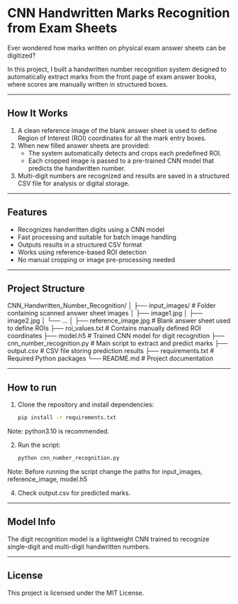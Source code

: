# CNN Handwritten Marks Recognition from Exam Sheets

Ever wondered how marks written on physical exam answer sheets can be digitized?

In this project, I built a handwritten number recognition system designed to automatically extract marks from the front page of exam answer books, where scores are manually written in structured boxes.

---

## How It Works

1. A clean reference image of the blank answer sheet is used to define Region of Interest (ROI) coordinates for all the mark entry boxes.
2. When new filled answer sheets are provided:
   - The system automatically detects and crops each predefined ROI.
   - Each cropped image is passed to a pre-trained CNN model that predicts the handwritten number.
3. Multi-digit numbers are recognized and results are saved in a structured CSV file for analysis or digital storage.

---

## Features

-  Recognizes handwritten digits using a CNN model
-  Fast processing and suitable for batch image handling
-  Outputs results in a structured CSV format
-  Works using reference-based ROI detection
-  No manual cropping or image pre-processing needed

---

## Project Structure

CNN_Handwritten_Number_Recognition/
│
├── input_images/ # Folder containing scanned answer sheet images
│ ├── image1.jpg
│ ├── image2.jpg
│ └── ...
│
├── reference_image.jpg # Blank answer sheet used to define ROIs
├── roi_values.txt # Contains manually defined ROI coordinates
├── model.h5 # Trained CNN model for digit recognition
├── cnn_number_recognition.py # Main script to extract and predict marks
├── output.csv # CSV file storing prediction results
├── requirements.txt # Required Python packages
└── README.md # Project documentation

---

## How to run

1. Clone the repository and install dependencies:
   ```bash
   pip install -r requirements.txt
Note: python3.10 is recommended.

2. Run the script:
   ```bash
   python cnn_number_recognition.py
Note: Before running the script change the paths for input_images, reference_image, model.h5

4. Check output.csv for predicted marks.

---

## Model Info

The digit recognition model is a lightweight CNN trained to recognize single-digit and multi-digit handwritten numbers.

---

## License
This project is licensed under the MIT License.
